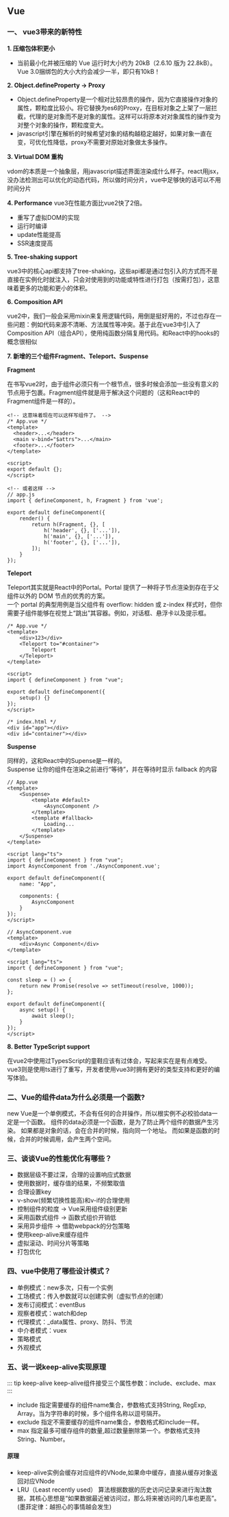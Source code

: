 <!--
 * @Author: jiaguichao
 * @Date: 2022-03-01 10:41:56
 * @LastEditTime: 2022-10-08 18:30:59
 * @Description: Do not edit
-->
## Vue
### 一、 vue3带来的新特性
**1. 压缩包体积更小**
- 当前最小化并被压缩的 Vue 运行时大小约为 20kB（2.6.10 版为 22.8kB）。Vue 3.0捆绑包的大小大约会减少一半，即只有10kB！

**2. Object.defineProperty -> Proxy**
- Object.defineProperty是一个相对比较昂贵的操作，因为它直接操作对象的属性，颗粒度比较小。将它替换为es6的Proxy，在目标对象之上架了一层拦截，代理的是对象而不是对象的属性。这样可以将原本对对象属性的操作变为对整个对象的操作，颗粒度变大。
- javascript引擎在解析的时候希望对象的结构越稳定越好，如果对象一直在变，可优化性降低，proxy不需要对原始对象做太多操作。

**3. Virtual DOM 重构**

vdom的本质是一个抽象层，用javascript描述界面渲染成什么样子。react用jsx，没办法检测出可以优化的动态代码，所以做时间分片，vue中足够快的话可以不用时间分片

**4. Performance**
vue3在性能方面比vue2快了2倍。

- 重写了虚拟DOM的实现
- 运行时编译
- update性能提高
- SSR速度提高

**5. Tree-shaking support**

vue3中的核心api都支持了tree-shaking，这些api都是通过包引入的方式而不是直接在实例化时就注入，只会对使用到的功能或特性进行打包（按需打包），这意味着更多的功能和更小的体积。

**6. Composition API**

vue2中，我们一般会采用mixin来复用逻辑代码，用倒是挺好用的，不过也存在一些问题：例如代码来源不清晰、方法属性等冲突。基于此在vue3中引入了Composition API（组合API），使用纯函数分隔复用代码。和React中的hooks的概念很相似

**7. 新增的三个组件Fragment、Teleport、Suspense**

**Fragment**

在书写vue2时，由于组件必须只有一个根节点，很多时候会添加一些没有意义的节点用于包裹。Fragment组件就是用于解决这个问题的（这和React中的Fragment组件是一样的）。
```
<!-- 这意味着现在可以这样写组件了。 -->
/* App.vue */
<template>
  <header>...</header>
  <main v-bind="$attrs">...</main>
  <footer>...</footer>
</template>

<script>
export default {};
</script>

<!-- 或者这样 -->
// app.js
import { defineComponent, h, Fragment } from 'vue';

export default defineComponent({
    render() {
        return h(Fragment, {}, [
            h('header', {}, ['...']),
            h('main', {}, ['...']),
            h('footer', {}, ['...']),
        ]);
    }
});
```
**Teleport**

Teleport其实就是React中的Portal。Portal 提供了一种将子节点渲染到存在于父组件以外的 DOM 节点的优秀的方案。<br>
一个 portal 的典型用例是当父组件有 overflow: hidden 或 z-index 样式时，但你需要子组件能够在视觉上“跳出”其容器。例如，对话框、悬浮卡以及提示框。
```
/* App.vue */
<template>
    <div>123</div>
    <Teleport to="#container">
        Teleport
    </Teleport>
</template>

<script>
import { defineComponent } from "vue";

export default defineComponent({
    setup() {}
});
</script>

/* index.html */
<div id="app"></div>
<div id="container"></div>
```
**Suspense**

同样的，这和React中的Supense是一样的。<br>
Suspense 让你的组件在渲染之前进行“等待”，并在等待时显示 fallback 的内容
```
// App.vue
<template>
    <Suspense>
        <template #default>
            <AsyncComponent />
        </template>
        <template #fallback>
            Loading...
        </template>
    </Suspense>
</template>

<script lang="ts">
import { defineComponent } from "vue";
import AsyncComponent from './AsyncComponent.vue';

export default defineComponent({
    name: "App",
    
    components: {
        AsyncComponent
    }
});
</script>

// AsyncComponent.vue
<template>
    <div>Async Component</div>
</template>

<script lang="ts">
import { defineComponent } from "vue";

const sleep = () => {
    return new Promise(resolve => setTimeout(resolve, 1000));
};

export default defineComponent({
    async setup() {
        await sleep();
    }
});
</script>
```
**8. Better TypeScript support**

在vue2中使用过TypesScript的童鞋应该有过体会，写起来实在是有点难受。vue3则是使用ts进行了重写，开发者使用vue3时拥有更好的类型支持和更好的编写体验。
### 二、Vue的组件data为什么必须是一个函数?
new Vue是一个单例模式，不会有任何的合并操作，所以根实例不必校验data一定是一个函数。
组件的data必须是一个函数，是为了防止两个组件的数据产生污染。
如果都是对象的话，会在合并的时候，指向同一个地址。
而如果是函数的时候，合并的时候调用，会产生两个空间。
### 三、谈谈Vue的性能优化有哪些？
- 数据层级不要过深，合理的设置响应式数据
- 使用数据时，缓存值的结果，不频繁取值
- 合理设置key
- v-show(频繁切换性能高)和v-if的合理使用
- 控制组件的粒度 -> Vue采用组件级别更新
- 采用函数式组件 -> 函数式组价开销低
- 采用异步组件 -> 借助webpack的分包策略
- 使用keep-alive来缓存组件
- 虚拟滚动、时间分片等策略
- 打包优化
### 四、vue中使用了哪些设计模式？
- 单例模式：new多次，只有一个实例
- 工场模式：传入参数就可以创建实例（虚拟节点的创建）
- 发布订阅模式：eventBus
- 观察者模式：watch和dep
- 代理模式：_data属性、proxy、防抖、节流
- 中介者模式：vuex
- 策略模式
- 外观模式
### 五、说一说keep-alive实现原理
::: tip keep-alive
keep-alive组件接受三个属性参数：include、exclude、max
:::
- include 指定需要缓存的组件name集合，参数格式支持String, RegExp, Array。当为字符串的时候，多个组件名称以逗号隔开。
- exclude 指定不需要缓存的组件name集合，参数格式和include一样。
- max 指定最多可缓存组件的数量,超过数量删除第一个。参数格式支持String、Number。
#### 原理
- keep-alive实例会缓存对应组件的VNode,如果命中缓存，直接从缓存对象返回对应VNode
- LRU（Least recently used） 算法根据数据的历史访问记录来进行淘汰数据，其核心思想是“如果数据最近被访问过，那么将来被访问的几率也更高”。(墨菲定律：越担心的事情越会发生)
